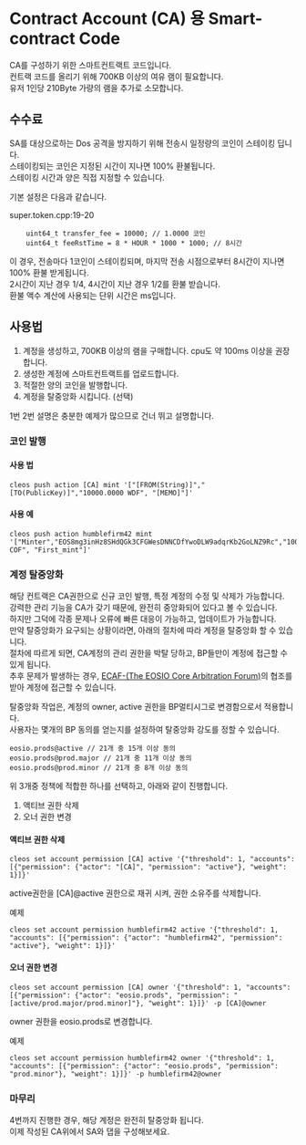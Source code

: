Contract Account (CA) 용 Smart-contract Code
======

CA를 구성하기 위한 스마트컨트랙트 코드입니다.  
컨트랙 코드를 올리기 위해 700KB 이상의 여유 램이 필요합니다.  
유저 1인당 210Byte 가량의 램을 추가로 소모합니다.  

## 수수료
SA를 대상으로하는 Dos 공격을 방지하기 위해 전송시 일정량의 코인이 스테이킹 딥니다.  
스테이킹되는 코인은 지정된 시간이 지나면 100% 환불됩니다.  
스테이킹 시간과 양은 직접 지정할 수 있습니다.  

기본 설정은 다음과 같습니다.  

super.token.cpp:19-20
```
	uint64_t transfer_fee = 10000; // 1.0000 코인
	uint64_t feeRstTime = 8 * HOUR * 1000 * 1000; // 8시간
```

이 경우, 전송마다 1코인이 스테이킹되며, 마지막 전송 시점으로부터 8시간이 지나면 100% 환불 받게됩니다.  
2시간이 지난 경우 1/4, 4시간이 지난 경우 1/2를 환불 받습니다.  
환불 액수 계산에 사용되는 단위 시간은 ms입니다.  

## 사용법
1. 계정을 생성하고, 700KB 이상의 램을 구매합니다. cpu도 약 100ms 이상을 권장합니다.  
2. 생성한 계정에 스마트컨트랙트를 업로드합니다.  
3. 적절한 양의 코인을 발행합니다.
4. 계정을 탈중앙화 시킵니다. (선택)

1번 2번 설명은 충분한 예제가 많으므로 건너 뛰고 설명합니다.
  
### 코인 발행

#### 사용 법
```
cleos push action [CA] mint '["[FROM(String)]","[TO(PublicKey)]","10000.0000 WDF", "[MEMO]"]'
```
#### 사용 예
```
cleos push action humblefirm42 mint '["Minter","EOS8mg3inHz8SHdQGk3CFGWesDNNCDfYwoDLW9adqrKb2GoLNZ9Rc","100000000.0000 COF", "First_mint"]'
```

### 계정 탈중앙화
해당 컨트랙은 CA권한으로 신규 코인 발행, 특정 계정의 수정 및 삭제가 가능합니다.  
강력한 관리 기능을 CA가 갖기 때문에, 완전히 중앙화되어 있다고 볼 수 있습니다.  
하지만 그덕에 각종 문제나 오류에 빠른 대응이 가능하고, 업데이트가 가능합니다.  
만약 탈중앙화가 요구되는 상황이라면, 아래의 절차에 따라 계정을 탈중앙화 할 수 있습니다.  
절차에 따르게 되면, CA계정의 관리 권한을 박탈 당하고, BP들만이 계정에 접근할 수 있게 됩니다.    
추후 문제가 발생하는 경우, [ECAF-(The EOSIO Core Arbitration Forum)](https://eoscorearbitration.io)의 협조를 받아 계정에 접근할 수 있습니다.  

탈중앙화 작업은, 계정의 owner, active 권한을 BP멀티시그로 변경함으로서 적용합니다.  
사용자는 몇개의 BP 동의를 얻는지를 설정하여 탈중앙화 강도를 정할 수 있습니다.
```
eosio.prods@active // 21개 중 15개 이상 동의
eosio.prods@prod.major // 21개 중 11개 이상 동의
eosio.prods@prod.minor // 21개 중 8개 이상 동의
```

위 3개중 정책에 적합한 하나를 선택하고, 아래와 같이 진행합니다.
1. 액티브 권한 삭제
2. 오너 권한 변경

#### 액티브 권한 삭제
```
cleos set account permission [CA] active '{"threshold": 1, "accounts": [{"permission": {"actor": "[CA]", "permission": "active"}, "weight": 1}]}'
```
active권한을 [CA]@active 권한으로 재귀 시켜, 권한 소유주를 삭제합니다.

예제
```
cleos set account permission humblefirm42 active '{"threshold": 1, "accounts": [{"permission": {"actor": "humblefirm42", "permission": "active"}, "weight": 1}]}'
```
#### 오너 권한 변경
```
cleos set account permission [CA] owner '{"threshold": 1, "accounts": [{"permission": {"actor": "eosio.prods", "permission": "[active/prod.major/prod.minor]"}, "weight": 1}]}' -p [CA]@owner
```
owner 권한을 eosio.prods로 변경합니다.

예제
```
cleos set account permission humblefirm42 owner '{"threshold": 1, "accounts": [{"permission": {"actor": "eosio.prods", "permission": "prod.minor"}, "weight": 1}]}' -p humblefirm42@owner
```


### 마무리
4번까지 진행한 경우, 해당 계정은 완전히 탈중앙화 됩니다.  
이제 작성된 CA위에서 SA와 댑을 구성해보세요.